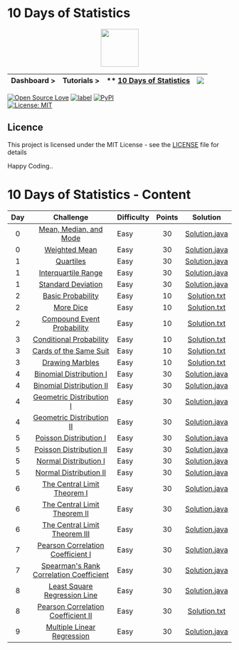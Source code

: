 # 10 Days of Statistics

<p align="center">
<img height=85 src="https://github.com/Jignesh-81726/HackerRank--Solutions--Tutorials/blob/master/Images/HackerRank-Logo.png"><br>
</p>


|Dashboard > |Tutorials > |** [10 Days of Statistics](#10-days-of-statistics)| <img src="https://github.com/Jignesh-81726/HackerRank--Solutions--Tutorials/blob/master/Images/10-days-of-statistics.png">|
|------------|------------|--------------------------------|---------------|

[![Open Source Love](https://badges.frapsoft.com/os/v2/open-source.svg?v=103)](https://github.com/ellerbrock/open-source-badges/)
[![label](https://img.shields.io/github/issues-raw/badges/shields/website.svg)]()
[![PyPI](https://img.shields.io/pypi/status/Django.svg)]()  
[![License: MIT](https://img.shields.io/badge/License-MIT-yellow.svg)](https://opensource.org/licenses/MIT)



## Licence

This project is licensed under the MIT License - see the [LICENSE](../master/LICENSE) file for details<br />

Happy Coding..



# 10 Days of Statistics - Content

| Day |                                                          Challenge                                                         | Difficulty | Points |                                                                                          Solution                                                                                         |
|:---:|:--------------------------------------------------------------------------------------------------------------------------:|:--------------|:------:|:-----------------------------------------------------------------------------------------------------------------------------------------------------------------------------------------:|
|  0  | [Mean, Median, and Mode](https://www.hackerrank.com/challenges/s10-basic-statistics)                                       | Easy |   30   | [Solution.java](https://github.com/Jignesh-81726/HackerRank--Solutions--Tutorials/blob/master/10%20Days%20of%20Statistics/Day%200%20-%20Mean%2C%20Median%2C%20and%20Mode/Solution.java)                |
|  0  | [Weighted Mean](https://www.hackerrank.com/challenges/s10-weighted-mean)                                                   | Easy |   30   | [Solution.java](https://github.com/Jignesh-81726/HackerRank--Solutions--Tutorials/blob/master/10%20Days%20of%20Statistics/Day%200%20-%20Weighted%20Mean/Solution.java)                                 |
|  1  | [Quartiles](https://www.hackerrank.com/challenges/s10-quartiles)                                                           | Easy |   30   | [Solution.java](https://github.com/Jignesh-81726/HackerRank--Solutions--Tutorials/blob/master/10%20Days%20of%20Statistics/Day%201%20-%20Quartiles/Solution.java)                                       |
|  1  | [Interquartile Range](https://www.hackerrank.com/challenges/s10-interquartile-range)                                       | Easy |   30   | [Solution.java](https://github.com/Jignesh-81726/HackerRank--Solutions--Tutorials/blob/master/10%20Days%20of%20Statistics/Day%201%20-%20Interquartile%20Range/Solution.java)                           |
|  1  | [Standard Deviation](https://www.hackerrank.com/challenges/s10-standard-deviation)                                         | Easy |   30   | [Solution.java](https://github.com/Jignesh-81726/HackerRank--Solutions--Tutorials/blob/master/10%20Days%20of%20Statistics/Day%201%20-%20Standard%20Deviation/Solution.java)                            |
|  2  | [Basic Probability](https://www.hackerrank.com/challenges/s10-mcq-1)                                                       | Easy |   10   | [Solution.txt](https://github.com/Jignesh-81726/HackerRank--Solutions--Tutorials/blob/master/10%20Days%20of%20Statistics/Day%202%20-%20Basic%20Probability/Solution.txt)                                   |
|  2  | [More Dice](https://www.hackerrank.com/challenges/s10-mcq-2)                                                               | Easy |   10   | [Solution.txt](https://github.com/Jignesh-81726/HackerRank--Solutions--Tutorials/blob/master/10%20Days%20of%20Statistics/Day%202%20-%20More%20Dice/Solution.txt)                                           |
|  2  | [Compound Event Probability](https://www.hackerrank.com/challenges/s10-mcq-3)                                              | Easy |   10   | [Solution.txt](https://github.com/Jignesh-81726/HackerRank--Solutions--Tutorials/blob/master/10%20Days%20of%20Statistics/Day%202%20-%20Compound%20Event%20Probability/Solution.txt)                        |
|  3  | [Conditional Probability](https://www.hackerrank.com/challenges/s10-mcq-4)                                                 | Easy |   10   | [Solution.txt](https://github.com/Jignesh-81726/HackerRank--Solutions--Tutorials/blob/master/10%20Days%20of%20Statistics/Day%203%20-%20Conditional%20Probability/Solution.txt)                             |
|  3  | [Cards of the Same Suit](https://www.hackerrank.com/challenges/s10-mcq-5)                                                  | Easy |   10   | [Solution.txt](https://github.com/Jignesh-81726/HackerRank--Solutions--Tutorials/blob/master/10%20Days%20of%20Statistics/Day%203%20-%20Cards%20of%20the%20Same%20Suit/Solution.txt)                        |
|  3  | [Drawing Marbles](https://www.hackerrank.com/challenges/s10-mcq-6)                                                         | Easy |   10   | [Solution.txt](https://github.com/Jignesh-81726/HackerRank--Solutions--Tutorials/blob/master/10%20Days%20of%20Statistics/Day%203%20-%20Drawing%20Marbles/Solution.txt)                                     |
|  4  | [Binomial Distribution I](https://www.hackerrank.com/challenges/s10-binomial-distribution-1)                               | Easy |   30   | [Solution.java](https://github.com/Jignesh-81726/HackerRank--Solutions--Tutorials/blob/master/10%20Days%20of%20Statistics/Day%204%20-%20Binomial%20Distribution%20I/Solution.java)                     |
|  4  | [Binomial Distribution II](https://www.hackerrank.com/challenges/s10-binomial-distribution-2)                              | Easy |   30   | [Solution.java](https://github.com/Jignesh-81726/HackerRank--Solutions--Tutorials/blob/master/10%20Days%20of%20Statistics/Day%204%20-%20Binomial%20Distribution%20II/Solution.java)                    |
|  4  | [Geometric Distribution I](https://www.hackerrank.com/challenges/s10-geometric-distribution-1)                             | Easy |   30   | [Solution.java](https://github.com/Jignesh-81726/HackerRank--Solutions--Tutorials/blob/master/10%20Days%20of%20Statistics/Day%204%20-%20Geometric%20Distribution%20I/Solution.java)                    |
|  4  | [Geometric Distribution II](https://www.hackerrank.com/challenges/s10-geometric-distribution-2)                            | Easy |   30   | [Solution.java](https://github.com/Jignesh-81726/HackerRank--Solutions--Tutorials/blob/master/10%20Days%20of%20Statistics/Day%204%20-%20Geometric%20Distribution%20II/Solution.java)                   |
|  5  | [Poisson Distribution I](https://www.hackerrank.com/challenges/s10-poisson-distribution-1)                                 | Easy |   30   | [Solution.java](https://github.com/Jignesh-81726/HackerRank--Solutions--Tutorials/blob/master/10%20Days%20of%20Statistics/Day%205%20-%20Poisson%20Distribution%20I/Solution.java)                      |
|  5  | [Poisson Distribution II](https://www.hackerrank.com/challenges/s10-poisson-distribution-2)                                | Easy |   30   | [Solution.java](https://github.com/Jignesh-81726/HackerRank--Solutions--Tutorials/blob/master/10%20Days%20of%20Statistics/Day%205%20-%20Poisson%20Distribution%20II/Solution.java)                     |
|  5  | [Normal Distribution I](https://www.hackerrank.com/challenges/s10-normal-distribution-1)                                   | Easy |   30   | [Solution.java](https://github.com/Jignesh-81726/HackerRank--Solutions--Tutorials/blob/master/10%20Days%20of%20Statistics/Day%205%20-%20Normal%20Distribution%20I/Solution.java)                       |
|  5  | [Normal Distribution II](https://www.hackerrank.com/challenges/s10-normal-distribution-2)                                  | Easy |   30   | [Solution.java](https://github.com/Jignesh-81726/HackerRank--Solutions--Tutorials/blob/master/10%20Days%20of%20Statistics/Day%205%20-%20Normal%20Distribution%20II/Solution.java)                      |
|  6  | [The Central Limit Theorem I](https://www.hackerrank.com/challenges/s10-the-central-limit-theorem-1)                       | Easy |   30   | [Solution.java](https://github.com/Jignesh-81726/HackerRank--Solutions--Tutorials/blob/master/10%20Days%20of%20Statistics/Day%206%20-%20The%20Central%20Limit%20Theorem%20I/Solution.java)             |
|  6  | [The Central Limit Theorem II](https://www.hackerrank.com/challenges/s10-the-central-limit-theorem-2)                      | Easy |   30   | [Solution.java](https://github.com/Jignesh-81726/HackerRank--Solutions--Tutorials/blob/master/10%20Days%20of%20Statistics/Day%206%20-%20The%20Central%20Limit%20Theorem%20II/Solution.java)            |
|  6  | [The Central Limit Theorem III](https://www.hackerrank.com/challenges/s10-the-central-limit-theorem-3)                     | Easy |   30   | [Solution.java](https://github.com/Jignesh-81726/HackerRank--Solutions--Tutorials/blob/master/10%20Days%20of%20Statistics/Day%206%20-%20The%20Central%20Limit%20Theorem%20III/Solution.java)           |
|  7  | [Pearson Correlation Coefficient I](https://www.hackerrank.com/challenges/s10-pearson-correlation-coefficient)             | Easy |   30   | [Solution.java](https://github.com/Jignesh-81726/HackerRank--Solutions--Tutorials/blob/master/10%20Days%20of%20Statistics/Day%207%20-%20Pearson%20Correlation%20Coefficient%20I/Solution.java)         |
|  7  | [Spearman's Rank Correlation Coefficient](https://www.hackerrank.com/challenges/s10-spearman-rank-correlation-coefficient) | Easy |   30   | [Solution.java](https://github.com/Jignesh-81726/HackerRank--Solutions--Tutorials/blob/master/10%20Days%20of%20Statistics/Day%207%20-%20Spearman's%20Rank%20Correlation%20Coefficient/Solution.java) |
|  8  | [Least Square Regression Line](https://www.hackerrank.com/challenges/s10-least-square-regression-line)                     | Easy |   30   | [Solution.java](https://github.com/Jignesh-81726/HackerRank--Solutions--Tutorials/blob/master/10%20Days%20of%20Statistics/Day%208%20-%20Least%20Square%20Regression%20Rate/Solution.java)              |
|  8  | [Pearson Correlation Coefficient II](https://www.hackerrank.com/challenges/s10-mcq-7)                                      | Easy |   30   | [Solution.txt](https://github.com/Jignesh-81726/HackerRank--Solutions--Tutorials/blob/master/10%20Days%20of%20Statistics/Day%208%20-%20Pearson%20Correlation%20Coefficient%20II/Solution.txt)              |
|  9  | [Multiple Linear Regression](https://www.hackerrank.com/challenges/s10-multiple-linear-regression)                         | Easy |   30   | [Solution.java](https://github.com/Jignesh-81726/HackerRank--Solutions--Tutorials/blob/master/10%20Days%20of%20Statistics/Day%209%20-%20Multiple%20Linear%20Regression/Solution.java)                  |


